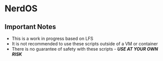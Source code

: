# NerdOS

## Important Notes
* This is a work in progress based on LFS
* It is not recommended to use these scripts outside of a VM or container
* There is no guarantee of safety with these scripts - ***USE AT YOUR OWN RISK***
